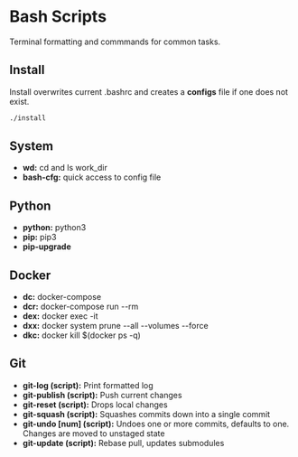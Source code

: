 # Bash Scripts
Terminal formatting and commmands for common tasks.

## Install
Install overwrites current .bashrc and creates a **configs** file if one does not exist.

```bash
./install
```

## System
- **wd:** cd and ls work_dir
- **bash-cfg:** quick access to config file

## Python
- **python:** python3
- **pip:** pip3
- **pip-upgrade**

## Docker
- **dc:** docker-compose
- **dcr:** docker-compose run --rm
- **dex:** docker exec -it
- **dxx:** docker system prune --all --volumes --force
- **dkc:** docker kill $(docker ps -q)

## Git
- **git-log (script):** Print formatted log
- **git-publish (script):** Push current changes
- **git-reset (script):** Drops local changes
- **git-squash (script):** Squashes commits down into a single commit
- **git-undo \[num] (script):** Undoes one or more commits, defaults to one. Changes are moved to unstaged state
- **git-update (script):** Rebase pull, updates submodules
